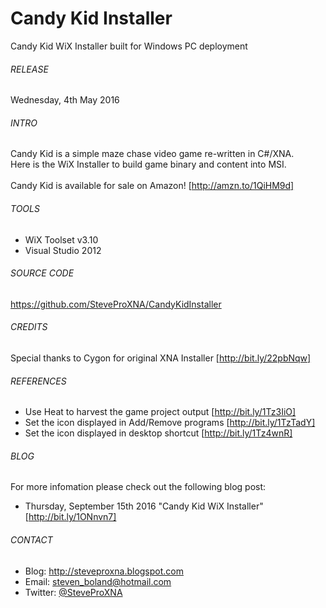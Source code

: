 # Candy Kid Installer
Candy Kid WiX Installer built for Windows PC deployment

###### RELEASE
Wednesday, 4th May 2016

###### INTRO
Candy Kid is a simple maze chase video game re-written in C#/XNA.
<br />
Here is the WiX Installer to build game binary and content into MSI.
<br />
<br />
Candy Kid is available for sale on Amazon! [http://amzn.to/1QiHM9d]

###### TOOLS
- WiX Toolset v3.10
- Visual Studio 2012

###### SOURCE CODE
https://github.com/SteveProXNA/CandyKidInstaller

###### CREDITS
Special thanks to Cygon for original XNA Installer [http://bit.ly/22pbNqw]

###### REFERENCES
- Use Heat to harvest the game project output 	[http://bit.ly/1Tz3IiO]
- Set the icon displayed in Add/Remove programs [http://bit.ly/1TzTadY]
- Set the icon displayed in desktop shortcut 	[http://bit.ly/1Tz4wnR]

###### BLOG
For more infomation please check out the following blog post:
- Thursday, September 15th 2016 "Candy Kid WiX Installer" [http://bit.ly/1ONnvn7]

###### CONTACT
- Blog:		http://steveproxna.blogspot.com
- Email:	steven_boland@hotmail.com
- Twitter:	[@SteveProXNA](http://twitter.com/SteveProXNA)
